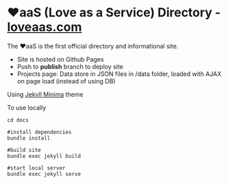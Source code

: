 # ❤aaS (Love as a Service) Directory - [loveaas.com](https://loveaas.com)
The ❤aaS is the first official directory and informational site.

- Site is hosted on Github Pages
- Push to **publish** branch to deploy site
- Projects page: Data store in JSON files in /data folder, loaded with AJAX on page load (instead of using DB)

Using [Jekyll Minima](https://github.com/jekyll/minima) theme 

To use locally
```
cd docs

#install dependencies
bundle install

#build site
bundle exec jekyll build 

#start local server
bundle exec jekyll serve 
```
